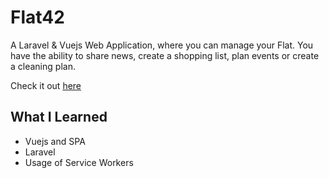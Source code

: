 # Flat42
A Laravel & Vuejs Web Application, where you can manage your Flat. You have the ability to share news, create a shopping list, plan events or create a cleaning plan.

Check it out [here](https://flat42.herokuapp.com/)


## What I Learned
* Vuejs and SPA
* Laravel
* Usage of Service Workers
